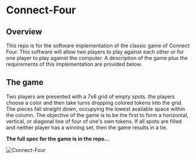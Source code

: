# Connect-Four

## Overview
This repo is for the software implementation of the classic game of Connect Four. This software will allow two players to play against each other or for one player to play against the computer. A description of the game plus the requirements of this implementation are provided below.

## The game
Two players are presented with a 7x6 grid of empty spots. the players choose a color and then take turns dropping colored tokens into the grid. The pieces fall straight down, occupying the lowest available space within the column. The objective of the game is to be the first to form a horizontal, vertical, or diagonal line of four of one's own tokens. If all spots are filled and neither player has a winning set, then the game results in a tie.

**The full spec for the game is in the repo...**

![Connect-Four](https://github.com/YFisch/Connect-Four/assets/121062368/e4f5c79d-4066-4d45-a1fe-f2fae8f8dc46)
